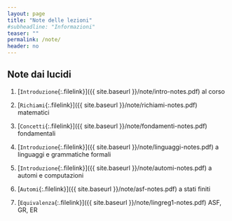 ```yaml
---
layout: page
title: "Note delle lezioni"
#subheadline: "Informazioni"
teaser: ""
permalink: /note/
header: no
---
```


## Note dai lucidi

1. [`Introduzione`{:.filelink}]({{ site.baseurl }}/note/intro-notes.pdf) al corso

1. [`Richiami`{:.filelink}]({{ site.baseurl }}/note/richiami-notes.pdf) matematici

1. [`Concetti`{:.filelink}]({{ site.baseurl }}/note/fondamenti-notes.pdf) fondamentali

1. [`Introduzione`{:.filelink}]({{ site.baseurl }}/note/linguaggi-notes.pdf) a linguaggi e grammatiche formali

1. [`Introduzione`{:.filelink}]({{ site.baseurl }}/note/automi-notes.pdf) a automi e computazioni

1. [`Automi`{:.filelink}]({{ site.baseurl }}/note/asf-notes.pdf) a stati finiti

1. [`Equivalenza`{:.filelink}]({{ site.baseurl }}/note/lingreg1-notes.pdf) ASF, GR, ER
